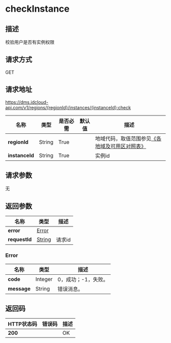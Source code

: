 # checkInstance


## 描述
校验用户是否有实例权限

## 请求方式
GET

## 请求地址
https://dms.jdcloud-api.com/v1/regions/{regionId}/instances/{instanceId}:check

|名称|类型|是否必需|默认值|描述|
|---|---|---|---|---|
|**regionId**|String|True| |地域代码，取值范围参见[《各地域及可用区对照表》](../Enum-Definitions/Regions-AZ.md)|
|**instanceId**|String|True| |实例id|

## 请求参数
无


## 返回参数
|名称|类型|描述|
|---|---|---|
|**error**|[Error](#error)| |
|**requestId**|[String](#error)|请求id|

### <div id="error">Error</div>
|名称|类型|描述|
|---|---|---|
|**code**|Integer|0，成功；-1，失败。|
|**message**|String|错误消息。|

## 返回码
|HTTP状态码|错误码|描述|
|---|---|---|
|**200**||OK|
